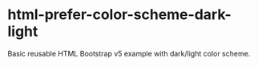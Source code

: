 # html-prefer-color-scheme-dark-light
Basic reusable HTML Bootstrap v5 example with dark/light color scheme.
